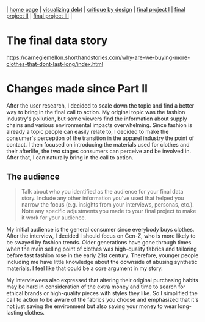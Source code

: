 | [home page](https://cmustudent.github.io/tswd-portfolio-templates/) | [visualizing debt](visualizing-government-debt) | [critique by design](critique-by-design) | [final project I](final-project-part-one) | [final project II](final-project-part-two) | [final project III](final-project-part-three) |

# The final data story

https://carnegiemellon.shorthandstories.com/why-are-we-buying-more-clothes-that-dont-last-long/index.html


# Changes made since Part II

After the user research, I decided to scale down the topic and find a better way to bring in the final call to action. My original topic was the fashion industry's pollution, but some viewers find the information about supply chains and various environmental impacts overwhelming. Since fashion is already a topic people can easily relate to, I decided to make the consumer's perception of the transition in the apparel industry the point of contact. I then focused on introducing the materials used for clothes and their afterlife, the two stages consumers can perceive and be involved in. After that, I can naturally bring in the call to action.

## The audience
> Talk about who you identified as the audience for your final data story.  Include any other information you've used that helped you narrow the focus (e.g. insights from your interviews, personas, etc.).  Note any specific adjustments you made to your final project to make it work for your audience.

My initial audience is the general consumer since everybody buys clothes. After the interview, I decided I should focus on Gen-Z, who is more likely to be swayed by fashion trends. Older generations have gone through times when the main selling point of clothes was high-quality fabrics and tailoring before fast fashion rose in the early 21st century. Therefore, younger people including me have little knowledge about the downside of abusing synthetic materials. I feel like that could be a core argument in my story.

My interviewees also expressed that altering their original purchasing habits may be hard in consideration of the extra money and time to search for ethical brands or high-quality pieces with styles they like. So I simplified the call to action to be aware of the fabrics you choose and emphasized that it's not just saving the environment but also saving your money to wear long-lasting clothes.
